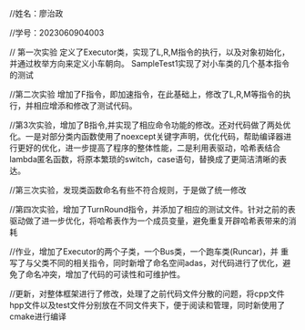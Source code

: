 //姓名：廖治政

//学号：2023060904003

// 第一次实验
定义了Executor类，实现了L,R,M指令的执行，以及对象初始化，并通过枚举方向来定义小车朝向。
SampleTest1实现了对小车类的几个基本指令的测试

//第二次实验
增加了F指令，即加速指令，在此基础上，修改了L,R,M等指令的执行，并相应增添和修改了测试代码。

//第3次实验，增加了B指令,并实现了相应命令功能的修改。还对代码做了两处优化。一是对部分类内函数使用了noexcept关键字声明，优化代码，帮助编译器进行更好的优化，进一步提高了程序的整体性能，二是利用表驱动，哈希表结合lambda匿名函数，将原本繁琐的switch，case语句，替换成了更简洁清晰的表达。

//第三次实验，发现类函数命名有些不符合规则，于是做了统一修改

//第四次实验，增加了TurnRound指令，并添加了相应的测试文件。针对之前的表驱动做了进一步优化，将哈希表作为一个成员变量，避免重复开辟哈希表带来的消耗

//作业，增加了Executor的两个子类，一个Bus类，一个跑车类(Runcar)，并 重写了与父类不同的相关指令，同时新增了命名空间adas，对代码进行了优化，避免了命名冲突，增加了代码的可读性和可维护性。

//更新，对整体框架进行了修改，处理了之前代码文件分散的问题，将cpp文件hpp文件以及test文件分别放在不同文件夹下，便于阅读和管理，同时新使用了cmake进行编译
